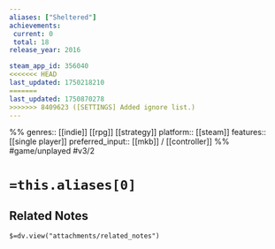 ```yaml
---
aliases: ["Sheltered"]
achievements:
 current: 0
 total: 18
release_year: 2016

steam_app_id: 356040
<<<<<<< HEAD
last_updated: 1750218210
=======
last_updated: 1750870278
>>>>>>> 8409623 ([SETTINGS] Added ignore list.)
---
```

%%
genres:: [[indie]] [[rpg]] [[strategy]]
platform:: [[steam]]
features:: [[single player]]
preferred_input:: [[mkb]] / [[controller]]
%%
#game/unplayed
#v3/2

# `=this.aliases[0]`
## Related Notes
`$=dv.view("attachments/related_notes")`